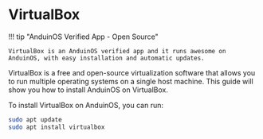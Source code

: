 # VirtualBox

!!! tip "AnduinOS Verified App - Open Source"

    VirtualBox is an AnduinOS verified app and it runs awesome on AnduinOS, with easy installation and automatic updates.

VirtualBox is a free and open-source virtualization software that allows you to run multiple operating systems on a single host machine. This guide will show you how to install AnduinOS on VirtualBox.

To install VirtualBox on AnduinOS, you can run:

```bash
sudo apt update
sudo apt install virtualbox
```
